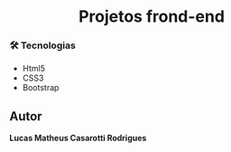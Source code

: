 
<h1 align="center">Projetos frond-end</h1>


### 🛠 Tecnologias

- Html5
- CSS3 
- Bootstrap

## Autor

  **Lucas Matheus Casarotti Rodrigues** 

